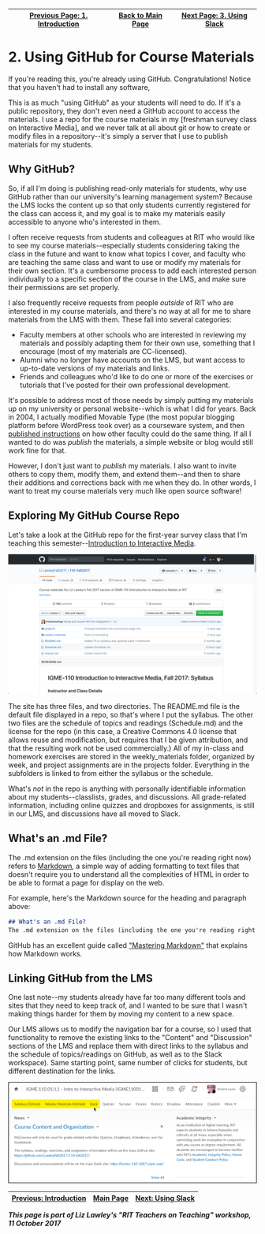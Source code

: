 | [Previous Page: 1. Introduction](introduction.md) | [Back to Main Page](README.md) | [Next Page: 3. Using Slack](usingSlack.md) |
|--------------------------------|-----------------------------|------------------------|

# 2. Using GitHub for Course Materials

If you're reading this, you're already using GitHub. Congratulations! Notice that you haven't had to install any software, 

This is as much "using GitHub" as your students will need to do. If it's a public repository, they don't even need a GitHub account to access the materials. I use a repo for the course materials in my [freshman survey class on Interactive Media], and we never talk at all about git or how to create or modify files in a repository--it's simply a server that I use to publish materials for my students. 

## Why GitHub?
So, if all I'm doing is publishing read-only materials for students, why use GitHub rather than our university's learning management system? Because the LMS locks the content up so that only students currently registered for the class can access it, and my goal is to make my materials easily accessible to anyone who's interested in them. 

I often receive requests from students and colleagues at RIT who would like to see my course materials--especially students considering taking the class in the future and want to know what topics I cover, and faculty who are teaching the same class and want to use or modify my materials for their own section. It's a cumbersome process to add each interested person individually to a specific section of the course in the LMS, and make sure their permissions are set properly.

I also frequently receive requests from people *outside* of RIT who are interested in my course materials, and there's no way at all for me to share materials from the LMS with them. These fall into several categories:
- Faculty members at other schools who are interested in reviewing my materials and possibly adapting them for their own use, something that I encourage (most of my materials are CC-licensed). 
- Alumni who no longer have accounts on the LMS, but want access to up-to-date versions of my materials and links.
- Friends and colleagues who'd like to do one or more of the exercises or tutorials that I've posted for their own professional development. 

It's possible to address most of those needs by simply putting my materials up on my university or personal website--which is what I did for years. Back in 2004, I actually modified Movable Type (the most popular blogging platform before WordPress took over) as a courseware system, and then [published instructions](http://mamamusings.net/archives/2004/01/06/mt_courseware_stepbystep.php) on how other faculty could do the same thing. If all I wanted to do was *publish* the materials, a simple website or blog would still work fine for that. 

However, I don't just want to *publish* my materials. I also want to invite others to copy them, modify them, and extend them--and then to share their additions and corrections back with me when they do. In other words, I want to treat my course materials very much like open source software! 

## Exploring My GitHub Course Repo

Let's take a look at the GitHub repo for the first-year survey class that I'm teaching this semester--[Introduction to Interactive Media](https://github.com/LawleyFall2017/110-fall2017). 

![GitHub README page with syllabus](images/github-readme.png)

The site has three files, and two directories. The README.md file is the default file displayed in a repo, so that's where I put the syllabus. The other two files are the schedule of topics and readings (Schedule.md) and the license for the repo (in this case, a Creative Commons 4.0 license that allows reuse and modification, but requires that I be given attribution, and that the resulting work not be used commercially.) All of my in-class and homework exercises are stored in the weekly_materials folder, organized by week, and project assignments are in the projects folder. Everything in the subfolders is linked to from either the syllabus or the schedule. 

What's *not* in the repo is anything with personally identifiable information about my students--classlists, grades, and discussions. All grade-related information, including online quizzes and dropboxes for assignments, is still in our LMS, and discussions have all moved to Slack. 

## What's an .md File?
The .md extension on the files (including the one you're reading right now) refers to [Markdown](https://en.wikipedia.org/wiki/Markdown), a simple way of adding formatting to text files that doesn't require you to understand all the complexities of HTML in order to be able to format a page for display on the web. 

For example, here's the Markdown source for the heading and paragraph above:

```Markdown
## What's an .md File?
The .md extension on the files (including the one you're reading right now) refers to [Markdown](https://en.wikipedia.org/wiki/Markdown), a simple way of adding formatting to text files that doesn't require you to understand all the complexities of HTML in order to be able to format a page for display on the web.
```

GitHub has an excellent guide called ["Mastering Markdown"](https://guides.github.com/features/mastering-markdown/) that explains how Markdown works. 

## Linking GitHub from the LMS
One last note--my students already have far too many different tools and sites that they need to keep track of, and I wanted to be sure that I wasn't making things harder for them by moving my content to a new space.

Our LMS allows us to modify the navigation bar for a course, so I used that functionality to remove the existing links to the "Content" and "Discussion" sections of the LMS and replace them with direct links to the syllabus and the schedule of topics/readings on GitHub, as well as to the Slack workspace). Same starting point, same number of clicks for students, but different destination for the links.

![LMS navigation bar](images/lms-navbar.png)



| [Previous: Introduction](introduction.md) | [Main Page](README.md) | [Next: Using Slack](usingSlack.md) |
|--------------------------------|-----------------------------|------------------------|

***This page is part of Liz Lawley's "RIT Teachers on Teaching" workshop, 11 October 2017***
